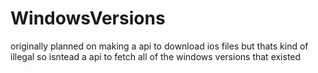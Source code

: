 # WindowsVersions

originally planned on making a api to download ios files but thats kind of illegal so isntead a api to fetch all of the windows versions that existed

